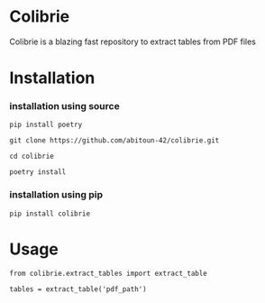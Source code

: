 # Colibrie
Colibrie is a blazing fast repository to extract tables from PDF files 

# Installation
### installation using source
```
pip install poetry

git clone https://github.com/abitoun-42/colibrie.git

cd colibrie

poetry install
```
### installation using pip
```
pip install colibrie
```

# Usage
```
from colibrie.extract_tables import extract_table

tables = extract_table('pdf_path')
```